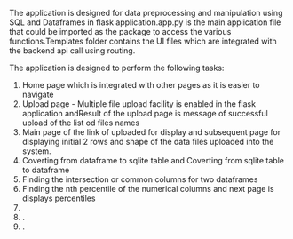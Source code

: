 
The application is designed for data preprocessing and manipulation using SQL and Dataframes in flask application.app.py is the main application file that could be imported as the package to access the various functions.Templates folder contains the UI files which are integrated with the backend api call using routing.

The application is designed to perform the following tasks:
1. Home page which is integrated with other pages as it is easier to navigate
2. Upload page - Multiple file upload facility is enabled in the flask application andResult of the upload page is message of successful upload of the list od files names
4. Main page of the link of uploaded for display and subsequent page for displaying initial 2 rows and shape of the data files uploaded into the system.
6. Coverting from dataframe to sqlite table and Coverting from sqlite table to dataframe
7. Finding the intersection or common columns for two dataframes
8. Finding the nth percentile of the numerical columns and next page is displays percentiles
9.
10. .
11. .
